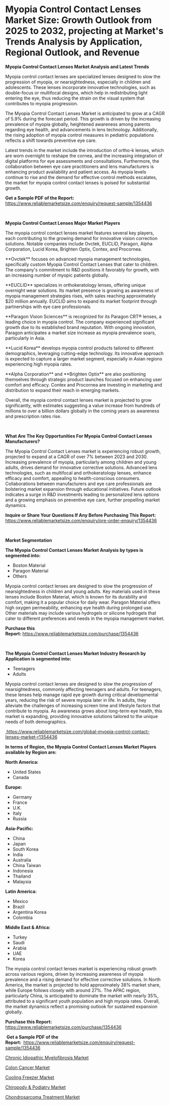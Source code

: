 <p><h1>Myopia Control Contact Lenses Market Size: Growth Outlook from 2025 to 2032, projecting at Market's Trends Analysis by Application, Regional Outlook, and Revenue</h1></p><p><strong>Myopia Control Contact Lenses Market Analysis and Latest Trends</strong></p>
<p><p>Myopia control contact lenses are specialized lenses designed to slow the progression of myopia, or nearsightedness, especially in children and adolescents. These lenses incorporate innovative technologies, such as double-focus or multifocal designs, which help in redistributing light entering the eye, thus reducing the strain on the visual system that contributes to myopia progression.</p><p>The Myopia Control Contact Lenses Market is anticipated to grow at a CAGR of 5.9% during the forecast period. This growth is driven by the increasing prevalence of myopia globally, heightened awareness among parents regarding eye health, and advancements in lens technology. Additionally, the rising adoption of myopia control measures in pediatric populations reflects a shift towards preventive eye care.</p><p>Latest trends in the market include the introduction of ortho-k lenses, which are worn overnight to reshape the cornea, and the increasing integration of digital platforms for eye assessments and consultations. Furthermore, the collaboration between eye care practitioners and lens manufacturers is enhancing product availability and patient access. As myopia levels continue to rise and the demand for effective control methods escalates, the market for myopia control contact lenses is poised for substantial growth.</p></p>
<p><strong>Get a Sample PDF of the Report:&nbsp;</strong> <a href="https://www.reliablemarketsize.com/enquiry/request-sample/1354436?utm_campaign=2795&utm_medium=2&utm_source=Github&utm_content=ia&utm_term=05042025&utm_id=myopia-control-contact-lenses">https://www.reliablemarketsize.com/enquiry/request-sample/1354436</a></p>
<p>&nbsp;</p>
<p><strong>Myopia Control Contact Lenses Major Market Players</strong></p>
<p><p>The myopia control contact lenses market features several key players, each contributing to the growing demand for innovative vision correction solutions. Notable companies include Ovctek, EUCLID, Paragon, Alpha Corporation, Lucid Korea, Brighten Optix, Contex, and Procornea.</p><p>**Ovctek** focuses on advanced myopia management technologies, specifically custom Myopia Control Contact Lenses that cater to children. The company's commitment to R&D positions it favorably for growth, with an increasing number of myopic patients globally. </p><p>**EUCLID** specializes in orthokeratology lenses, offering unique overnight wear solutions. Its market presence is growing as awareness of myopia management strategies rises, with sales reaching approximately $20 million annually. EUCLID aims to expand its market footprint through partnerships with eye care professionals.</p><p>**Paragon Vision Sciences** is recognized for its Paragon CRT® lenses, a leading choice in myopia control. The company experienced significant growth due to its established brand reputation. With ongoing innovation, Paragon anticipates a market size increase as myopia prevalence soars, particularly in Asia.</p><p>**Lucid Korea** develops myopia control products tailored to different demographics, leveraging cutting-edge technology. Its innovative approach is expected to capture a larger market segment, especially in Asian regions experiencing high myopia rates. </p><p>**Alpha Corporation** and **Brighten Optix** are also positioning themselves through strategic product launches focused on enhancing user comfort and efficacy. Contex and Procornea are investing in marketing and distribution to expand their reach in emerging markets.</p><p>Overall, the myopia control contact lenses market is projected to grow significantly, with estimates suggesting a value increase from hundreds of millions to over a billion dollars globally in the coming years as awareness and prescription rates rise.</p></p>
<p>&nbsp;</p>
<p><strong>What Are The Key Opportunities For Myopia Control Contact Lenses Manufacturers?</strong></p>
<p><p>The Myopia Control Contact Lenses market is experiencing robust growth, projected to expand at a CAGR of over 7% between 2023 and 2030. Increasing prevalence of myopia, particularly among children and young adults, drives demand for innovative corrective solutions. Advanced lens technologies, such as multifocal and orthokeratology lenses, enhance efficacy and comfort, appealing to health-conscious consumers. Collaborations between manufacturers and eye care professionals are bolstering market expansion through educational initiatives. Future outlook indicates a surge in R&D investments leading to personalized lens options and a growing emphasis on preventive eye care, further propelling market dynamics.</p></p>
<p><strong>Inquire or Share Your Questions If Any Before Purchasing This Report:</strong> <a href="https://www.reliablemarketsize.com/enquiry/pre-order-enquiry/1354436?utm_campaign=2795&utm_medium=2&utm_source=Github&utm_content=ia&utm_term=05042025&utm_id=myopia-control-contact-lenses">https://www.reliablemarketsize.com/enquiry/pre-order-enquiry/1354436</a></p>
<p>&nbsp;</p>
<p><strong>Market Segmentation</strong></p>
<p><strong>The Myopia Control Contact Lenses Market Analysis by types is segmented into:</strong></p>
<p><ul><li>Boston Material</li><li>Paragon Material</li><li>Others</li></ul></p>
<p><p>Myopia control contact lenses are designed to slow the progression of nearsightedness in children and young adults. Key materials used in these lenses include Boston Material, which is known for its durability and comfort, making it a popular choice for daily wear. Paragon Material offers high oxygen permeability, enhancing eye health during prolonged use. Other materials may include various hydrogels or silicone hydrogels that cater to different preferences and needs in the myopia management market.</p></p>
<p><strong>Purchase this Report:&nbsp;</strong><a href="https://www.reliablemarketsize.com/purchase/1354436?utm_campaign=2795&utm_medium=2&utm_source=Github&utm_content=ia&utm_term=05042025&utm_id=myopia-control-contact-lenses">https://www.reliablemarketsize.com/purchase/1354436</a></p>
<p>&nbsp;</p>
<p><strong>The Myopia Control Contact Lenses Market Industry Research by Application is segmented into:</strong></p>
<p><ul><li>Teenagers</li><li>Adults</li></ul></p>
<p><p>Myopia control contact lenses are designed to slow the progression of nearsightedness, commonly affecting teenagers and adults. For teenagers, these lenses help manage rapid eye growth during critical developmental years, reducing the risk of severe myopia later in life. In adults, they alleviate the challenges of increasing screen time and lifestyle factors that contribute to myopia. As awareness grows about long-term eye health, this market is expanding, providing innovative solutions tailored to the unique needs of both demographics.</p></p>
<p><a href="https://www.reliablemarketsize.com/global-myopia-control-contact-lenses-market-r1354436?utm_campaign=2795&utm_medium=2&utm_source=Github&utm_content=ia&utm_term=05042025&utm_id=myopia-control-contact-lenses">&nbsp;https://www.reliablemarketsize.com/global-myopia-control-contact-lenses-market-r1354436</a></p>
<p><strong>In terms of Region, the Myopia Control Contact Lenses Market Players available by Region are:</strong></p>
<p>
    <p> <strong> North America: </strong>
        <ul>
            <li>United States</li>
            <li>Canada</li>
        </ul>
        </p> 
    <p> <strong> Europe: </strong>
        <ul>
            <li>Germany</li>
            <li>France</li>
            <li>U.K.</li>
            <li>Italy</li>
            <li>Russia</li>
        </ul>
        </p> 
    <p> <strong> Asia-Pacific: </strong>
        <ul>
            <li>China</li>
            <li>Japan</li>
            <li>South Korea</li>
            <li>India</li>
            <li>Australia</li>
            <li>China Taiwan</li>
            <li>Indonesia</li>
            <li>Thailand</li>
            <li>Malaysia</li>
        </ul>
        </p> 
    <p> <strong> Latin America: </strong>
        <ul>
            <li>Mexico</li>
            <li>Brazil</li>
            <li>Argentina Korea</li>
            <li>Colombia</li>
        </ul>
        </p> 
    <p> <strong> Middle East & Africa: </strong>
        <ul>
            <li>Turkey</li>
            <li>Saudi</li>
            <li>Arabia</li>
            <li>UAE</li>
            <li>Korea</li>
        </ul>
    </p>
    </p>
<p><p>The myopia control contact lenses market is experiencing robust growth across various regions, driven by increasing awareness of myopia prevalence and a rising demand for effective corrective solutions. In North America, the market is projected to hold approximately 38% market share, while Europe follows closely with around 27%. The APAC region, particularly China, is anticipated to dominate the market with nearly 35%, attributed to a significant youth population and high myopia rates. Overall, the market dynamics reflect a promising outlook for sustained expansion globally.</p></p>
<p><strong>Purchase this Report: </strong><a href="https://www.reliablemarketsize.com/purchase/1354436?utm_campaign=2795&utm_medium=2&utm_source=Github&utm_content=ia&utm_term=05042025&utm_id=myopia-control-contact-lenses">https://www.reliablemarketsize.com/purchase/1354436</a></p>
<p>&nbsp;<strong>Get a Sample PDF of the Report:&nbsp;&nbsp;</strong><a href="https://www.reliablemarketsize.com/enquiry/request-sample/1354436?utm_campaign=2795&utm_medium=2&utm_source=Github&utm_content=ia&utm_term=05042025&utm_id=myopia-control-contact-lenses">https://www.reliablemarketsize.com/enquiry/request-sample/1354436</a></p>
<p><strong></strong></p>
<p><p><a href="https://www.linkedin.com/pulse/strategic-roadmap-success-global-chronic-idiopathic-myelofibrosis-k8vbc?utm_campaign=2795&utm_medium=2&utm_source=Github&utm_content=ia&utm_term=05042025&utm_id=myopia-control-contact-lenses">Chronic Idiopathic Myelofibrosis Market</a></p><p><a href="https://www.linkedin.com/pulse/colon-cancer-market-analysis-report-focuses-its-x5fac?utm_campaign=2795&utm_medium=2&utm_source=Github&utm_content=ia&utm_term=05042025&utm_id=myopia-control-contact-lenses">Colon Cancer Market</a></p><p><a href="https://github.com/leyesamilej/Market-Research-Report-List-1/blob/main/cooling-freezer-market.md?utm_campaign=2795&utm_medium=2&utm_source=Github&utm_content=ia&utm_term=05042025&utm_id=myopia-control-contact-lenses">Cooling Freezer Market</a></p><p><a href="https://www.linkedin.com/pulse/chiropody-podiatry-market-size-share-analysis-for2025-bfc1c?utm_campaign=2795&utm_medium=2&utm_source=Github&utm_content=ia&utm_term=05042025&utm_id=myopia-control-contact-lenses">Chiropody & Podiatry Market</a></p><p><a href="https://www.linkedin.com/pulse/chondrosarcoma-treatment-market-size-forecast-from-2025-2032-f2sqc?utm_campaign=2795&utm_medium=2&utm_source=Github&utm_content=ia&utm_term=05042025&utm_id=myopia-control-contact-lenses">Chondrosarcoma Treatment Market</a></p></p>